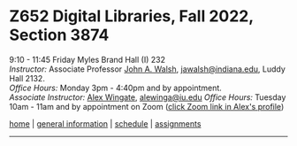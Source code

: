 # Z652 Digital Libraries, Fall 2022, Section 3874
9:10 - 11:45 Friday
Myles Brand Hall (I) 232  
*Instructor:* Associate Professor [John A. Walsh](http://johnwalsh.name/), [jawalsh@indiana.edu](mailto:jawalsh@indiana.edu), Luddy Hall 2132.  
*Office Hours:* Monday 3pm - 4:40pm and by appointment.  
*Associate Instructor:* [Alex Wingate](http://alexandraewingate.com), [alewinga@iu.edu](mailto:alewinga@iu.edu)
*Office Hours:* Tuesday 10am - 11am and by appointment on Zoom ([click Zoom link in Alex's profile](https://iu.instructure.com/courses/2084986/users/6407854))



[home](index.html) \| [general information](general.html) \| [schedule](schedule.html) \| [assignments](assignments.html)

---
